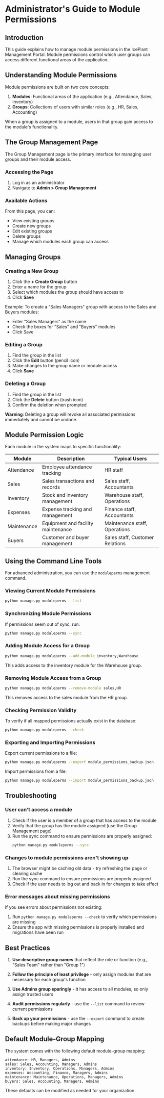 # Administrator's Guide to Module Permissions

## Introduction

This guide explains how to manage module permissions in the IcePlant Management Portal. Module permissions control which user groups can access different functional areas of the application.

## Understanding Module Permissions

Module permissions are built on two core concepts:

1. **Modules**: Functional areas of the application (e.g., Attendance, Sales, Inventory)
2. **Groups**: Collections of users with similar roles (e.g., HR, Sales, Accounting)

When a group is assigned to a module, users in that group gain access to the module's functionality.

## The Group Management Page

The Group Management page is the primary interface for managing user groups and their module access.

### Accessing the Page

1. Log in as an administrator
2. Navigate to **Admin > Group Management**

### Available Actions

From this page, you can:

- View existing groups
- Create new groups
- Edit existing groups
- Delete groups
- Manage which modules each group can access

## Managing Groups

### Creating a New Group

1. Click the **+ Create Group** button
2. Enter a name for the group
3. Select which modules the group should have access to
4. Click **Save**

Example: To create a "Sales Managers" group with access to the Sales and Buyers modules:
- Enter "Sales Managers" as the name
- Check the boxes for "Sales" and "Buyers" modules
- Click Save

### Editing a Group

1. Find the group in the list
2. Click the **Edit** button (pencil icon)
3. Make changes to the group name or module access
4. Click **Save**

### Deleting a Group

1. Find the group in the list
2. Click the **Delete** button (trash icon)
3. Confirm the deletion when prompted

**Warning**: Deleting a group will revoke all associated permissions immediately and cannot be undone.

## Module Permission Logic

Each module in the system maps to specific functionality:

| Module | Description | Typical Users |
|--------|-------------|--------------|
| Attendance | Employee attendance tracking | HR staff |
| Sales | Sales transactions and records | Sales staff, Accountants |
| Inventory | Stock and inventory management | Warehouse staff, Operations |
| Expenses | Expense tracking and management | Finance staff, Accountants |
| Maintenance | Equipment and facility maintenance | Maintenance staff, Operations |
| Buyers | Customer and buyer management | Sales staff, Customer Relations |

## Using the Command Line Tools

For advanced administration, you can use the `moduleperms` management command.

### Viewing Current Module Permissions

```bash
python manage.py moduleperms --list
```

### Synchronizing Module Permissions

If permissions seem out of sync, run:

```bash
python manage.py moduleperms --sync
```

### Adding Module Access for a Group

```bash
python manage.py moduleperms --add-module inventory,Warehouse
```

This adds access to the inventory module for the Warehouse group.

### Removing Module Access from a Group

```bash
python manage.py moduleperms --remove-module sales,HR
```

This removes access to the sales module from the HR group.

### Checking Permission Validity

To verify if all mapped permissions actually exist in the database:

```bash
python manage.py moduleperms --check
```

### Exporting and Importing Permissions

Export current permissions to a file:

```bash
python manage.py moduleperms --export module_permissions_backup.json
```

Import permissions from a file:

```bash
python manage.py moduleperms --import module_permissions_backup.json
```

## Troubleshooting

### User can't access a module

1. Check if the user is a member of a group that has access to the module
2. Verify that the group has the module assigned (use the Group Management page)
3. Run the sync command to ensure permissions are properly assigned:
   ```bash
   python manage.py moduleperms --sync
   ```

### Changes to module permissions aren't showing up

1. The browser might be caching old data - try refreshing the page or clearing cache
2. Run the sync command to ensure permissions are properly assigned
3. Check if the user needs to log out and back in for changes to take effect

### Error messages about missing permissions

If you see errors about permissions not existing:
1. Run `python manage.py moduleperms --check` to verify which permissions are missing
2. Ensure the app with missing permissions is properly installed and migrations have been run

## Best Practices

1. **Use descriptive group names** that reflect the role or function (e.g., "Sales Team" rather than "Group 1")

2. **Follow the principle of least privilege** - only assign modules that are necessary for each group's function

3. **Use Admins group sparingly** - it has access to all modules, so only assign trusted users

4. **Audit permissions regularly** - use the `--list` command to review current permissions

5. **Back up your permissions** - use the `--export` command to create backups before making major changes

## Default Module-Group Mapping

The system comes with the following default module-group mapping:

```
attendance: HR, Managers, Admins
sales: Sales, Accounting, Managers, Admins
inventory: Inventory, Operations, Managers, Admins
expenses: Accounting, Finance, Managers, Admins
maintenance: Maintenance, Operations, Managers, Admins
buyers: Sales, Accounting, Managers, Admins
```

These defaults can be modified as needed for your organization.
